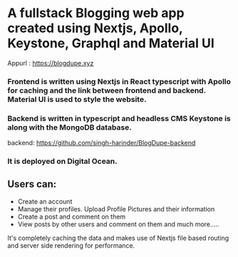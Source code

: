 # A fullstack Blogging web app created using Nextjs, Apollo, Keystone, Graphql and Material UI

Appurl : <https://blogdupe.xyz>
  
  
  
  
### Frontend is written using Nextjs in React typescript with Apollo for caching and the link between frontend and backend. Material UI is used to style the website.
  
  
  
  
### Backend is written in typescript and headless CMS Keystone is along with the MongoDB database. 
backend: https://github.com/singh-harinder/BlogDupe-backend


### It is deployed on Digital Ocean.




## Users can:
+ Create an account
+ Manage their profiles. Upload Profile Pictures and their information
+ Create a post and comment on them
+ View posts by other users and comment on them and much more.....


It's completely caching the data and makes use of Nextjs file based routing and server side rendering for performance.

